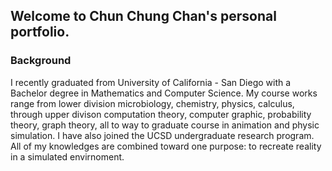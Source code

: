 ## Welcome to Chun Chung Chan's personal portfolio.

### Background
I recently graduated from University of California - San Diego with a Bachelor degree in Mathematics and Computer Science. My course works range from lower division microbiology, chemistry, physics, calculus, through upper divison computation theory, computer graphic, probability theory, graph theory, all to way to graduate course in animation and physic simulation. I have also joined the UCSD undergraduate research program. All of my knowledges are combined toward one purpose: to recreate reality in a simulated envirnoment.

